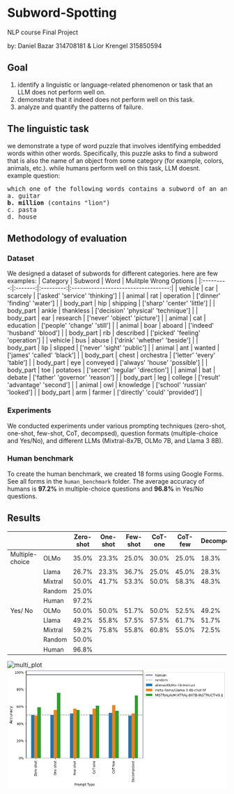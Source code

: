 # Subword-Spotting
NLP course Final Project

by: Daniel Bazar 314708181 & Lior Krengel 315850594

## Goal
1) identify a linguistic or language-related phenomenon or task that an LLM does not perform well on.
2) demonstrate that it indeed does not perform well on this task.
3) analyze and quantify the patterns of failure.

## The linguistic task
we demonstrate a type of word puzzle that involves identifying embedded words within other words. Specifically, this puzzle asks to find a subword that is also the name of an object from some category (for example, colors, animals, etc.). while humans perform well on this task, LLM doesnt.  
example question:
<pre>
which one of the following words contains a subword of an animal?
a. guitar
<b>b. million</b> (contains "lion")
c. pasta
d. house
</pre>

## Methodology of evaluation
### Dataset
We designed a dataset of subwords for different categories. here are few examples:
|  Category | Subword |    Word   |           Mulitple Wrong Options          |
|:---------:|:-------:|:---------:|:-----------------------------------:|
|  vehicle  |   car   |  scarcely |    ['asked' 'service' 'thinking']   |
|   animal  |   rat   | operation |     ['dinner' 'finding' 'water']    |
| body_part |   hip   |  shipping |     ['sharp' 'center' 'little']     |
| body_part |  ankle  | thankless | ['decision' 'physical' 'technique'] |
| body_part |   ear   |  research |     ['never' 'object' 'picture']    |
|   animal  |   cat   | education |     ['people' 'change' 'still']     |
|   animal  |   boar  |   aboard  |     ['indeed' 'husband' 'blood']    |
| body_part |   rib   | described |   ['picked' 'feeling' 'operation']  |
|  vehicle  |   bus   |   abuse   |     ['drink' 'whether' 'beside']    |
| body_part |   lip   |  slipped  |      ['never' 'sight' 'public']     |
|   animal  |   ant   |   wanted  |      ['james' 'called' 'black']     |
| body_part |  chest  | orchestra |      ['letter' 'every' 'table']     |
| body_part |   eye   |  conveyed |    ['always' 'house' 'possible']    |
| body_part |   toe   |  potatoes |   ['secret' 'regular' 'direction']  |
|   animal  |   bat   |   debate  |    ['father' 'governor' 'reason']   |
| body_part |   leg   |  college  |   ['result' 'advantage' 'second']   |
|   animal  |   owl   | knowledge |    ['school' 'russian' 'looked']    |
| body_part |   arm   |   farmer  |   ['directly' 'could' 'provided']   |

### Experiments
We conducted experiments under various prompting techniques (zero-shot, one-shot, few-shot, CoT, decompsed), question formats (multiple-choice and Yes/No),
and different LLMs (Mixtral-8x7B, OLMo 7B, and Llama 3 8B).

### Human benchmark
To create the human benchmark, we created 18 forms using Google Forms. See all forms in the `human_benchmark` folder.
The average accuracy of humans is **97.2%** in multiple-choice questions and **96.8%** in Yes/No questions. 

## Results
|                 |         | Zero-shot | One-shot | Few-shot | CoT-one | CoT-few | Decomposite |
|-----------------|---------|-----------|----------|----------|---------|---------|-------------|
| Multiple-choice | OLMo    | 35.0%     | 23.3%    | 25.0%    | 30.0%   | 25.0%   | 18.3%       |
|                 | Llama   | 26.7%     | 23.3%    | 36.7%    | 25.0%   | 45.0%   | 28.3%       |
|                 | Mixtral | 50.0%     | 41.7%    | 53.3%    | 50.0%   | 58.3%   | 48.3%       |
|                 | Random  |   25.0%   |          |          |         |         |             |
|                 | Human   |   97.2%   |          |          |         |         |             |
|    Yes/   No    | OLMo    | 50.0%     | 50.0%    | 51.7%    | 50.0%   | 52.5%   | 49.2%       |
|                 | Llama   | 49.2%     | 55.8%    | 57.5%    | 57.5%   | 61.7%   | 51.7%       |
|                 | Mixtral | 59.2%     | 75.8%    | 55.8%    | 60.8%   | 55.0%   | 72.5%       |
|                 | Random  |   50.0%   |          |          |         |         |             |
|                 | Human   |   96.8%   |          |          |         |         |             |

![multi_plot](https://github.com/danb7/Subword-Spotting/tree/8d5c758bb367b1fde43ce9eefc860cc41b345f4b/images/multi_plot.png)
![classification_plot](images/YesNo_plot.png)
